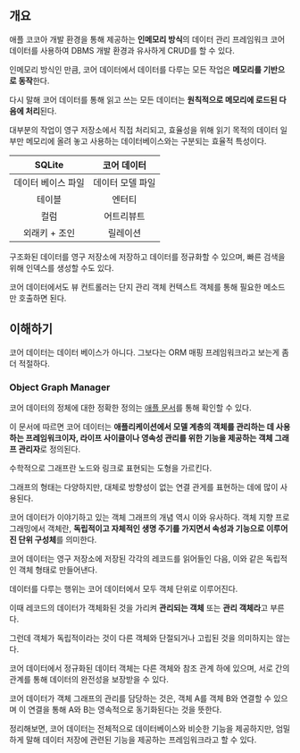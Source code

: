 ## 개요
애플 코코아 개발 환경을 통해 제공하는 **인메모리 방식**의 데이터 관리 프레임워크
코어 데이터를 사용하여 DBMS 개발 환경과 유사하게 CRUD를 할 수 있다.

인메모리 방식인 만큼, 코어 데이터에서 데이터를 다루는 모든 작업은 **메모리를 기반으로 동작**한다.

다시 말해 코어 데이터를 통해 읽고 쓰는 모든 데이터는 **원칙적으로 메모리에 로드된 다음에 처리**된다.

대부분의 작업이 영구 저장소에서 직접 처리되고, 효율성을 위해 읽기 목적의 데이터 일부만 메모리에 올려 놓고 사용하는 데이터베이스와는 구분되는 효율적 특성이다.

|   SQLite   |  코어 데이터   |
| :--------: | :-------: |
| 데이터 베이스 파일 | 데이터 모델 파일 |
|    테이블     |    엔터티    |
|     컬럼     |   어트리뷰트   |
|  외래키 + 조인  |   릴레이션    |
구조화된 데이터를 영구 저장소에 저장하고 데이터를 정규화할 수 있으며, 빠른 검색을 위해 인덱스를 생성할 수도 있다.

코어 데이터에서도 뷰 컨트롤러는 단지 관리 객체 컨텍스트 객체를 통해  필요한 메소드만 호출하면 된다.
## 이해하기
코어 데이터는 데이터 베이스가 아니다. 그보다는 ORM 매핑 프레임워크라고 보는게 좀 더 적절하다.
### Object Graph Manager
코어 데이터의 정체에 대한 정확한 정의는 [애플 문서](https://developer.apple.com/library/archive/documentation/Cocoa/Conceptual/CoreData/index.html)를 통해 확인할 수 있다.

이 문서에 따르면 코어 데이터는 **애플리케이션에서 모델 계층의 객체를 관리하는 데 사용하는 프레임워크이자, 라이프 사이클이나 영속성 관리를 위한 기능을 제공하는 객체 그래프 관리자**로 정의된다.

수학적으로 그래프란 노드와 링크로 표현되는 도형을 가르킨다.

그래프의 형태는 다양하지만, 대체로 방향성이 없는 연결 관게를 표현하는 데에 많이 사용된다.

코어 데이터가 이야기하고 있는 객체 그래프의 개념 역시 이와 유사하다. 객체 지향 프로그래밍에서 객체란, **독립적이고 자체적인 생명 주기를 가지면서 속성과 기능으로 이루어진 단위 구성체**를 의미한다.

코어 데이터는 영구 저장소에 저장된 각각의 레코드를 읽어들인 다음, 이와 같은 독립적인 객체 형태로 만들어낸다.

데이터를 다루는 행위는 코어 데이터에서 모두 객체 단위로 이루어진다.

이때 레코드의 데이터가 객체화된 것을 가리켜 **관리되는 객체** 또는 **관리 객체라**고 부른다.

그런데 객체가 독립적이라는 것이 다른 객체와 단절되거나 고립된 것을 의미하지는 않는다.

코어 데이터에서 정규화된 데이터 객체는 다른 객체와 참조 관계 하에 있으며, 서로 간의 관계를 통해 데이터의 완전성을 보장받을 수 있다.

코어 데이터가 객체 그래프의 관리를 담당하는 것은, 객체 A를 객체 B와 연결할 수 있으며 이 연결을 통해 A와 B는 영속적으로 동기화된다는 것을 뜻한다.

정리해보면, 코어 데이터는 전체적으로 데이터베이스와 비슷한 기능을 제공하지만, 엄밀하게 말해 데이터 저장에 관련된 기능을 제공하는 프레임워크라고 할 수 있다.